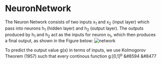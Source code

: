 # NeuronNetwork
The Neuron Network consists of two inputs x<sub>1</sub> and x<sub>2</sub> (input layer) which pass into neurons h<sub>1</sub> (hidden layer) and h<sub>2</sub> (output layer).
The outputs produced by h<sub>1</sub> and h<sub>2</sub> act as the inputs for neuron o<sub>1</sub>, which then produces a final output,
as shown in the Figure below:
![network](https://victorzhou.com/27cf280166d7159c0465a58c68f99b39/network3.svg)

To predict the output value g(x) in terms of inputs, we use Kolmogorov Theorem (1957) such that every continous function g:[0,1]<sup>p</sup> &#8594 &#8477

